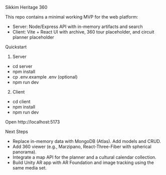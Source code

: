 Sikkim Heritage 360

This repo contains a minimal working MVP for the web platform:
- Server: Node/Express API with in-memory artifacts and search
- Client: Vite + React UI with archive, 360 tour placeholder, and circuit planner placeholder

Quickstart

1) Server
- cd server
- npm install
- cp .env.example .env (optional)
- npm run dev

2) Client
- cd client
- npm install
- npm run dev

Open http://localhost:5173

Next Steps

- Replace in-memory data with MongoDB (Atlas). Add models and CRUD.
- Add 360 viewer (e.g., Marzipano, React-Three-Fiber with spherical panorama).
- Integrate a map API for the planner and a cultural calendar collection.
- Build Unity AR app with AR Foundation and image tracking using the same media set.
